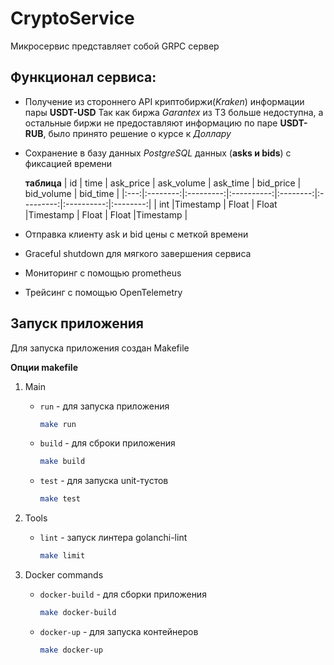 # CryptoService

Микросервис представляет собой GRPC сервер 

## Функционал сервиса:
+ Получение из стороннего API криптобиржи(_Kraken_) информации пары **USDT-USD**
    Так как биржа _Garantex_ из ТЗ больше недоступна, а остальные биржи не предоставляют информацию по паре **USDT-RUB**, было принято решение о курсе к _Доллару_
+ Сохранение в базу данных _PostgreSQL_ данных (**asks и bids**) с фиксацией времени 

    **таблица**
    | id  |   time   | ask_price | ask_volume | ask_time | bid_price | bid_volume | bid_time |
    |:---:|:--------:|:---------:|:----------:|:--------:|:---------:|:----------:|:--------:|
    | int |Timestamp |   Float   |    Float   |Timestamp |   Float   |   Float    |Timestamp |

+ Отправка клиенту ask и bid цены с меткой времени
+ Graceful shutdown для мягкого завершения сервиса
+ Мониторинг с помощью prometheus
+ Трейсинг с помощью OpenTelemetry

## Запуск приложения

Для запуска приложения создан Makefile 

__Опции makefile__
1. Main
    + `run` - для запуска приложения
    
        ```bash
        make run
        ```
    + `build` - для сброки приложения

        ```bash
        make build
        ```
   + `test` - для запуска unit-тустов

        ```bash
        make test
        ```
2. Tools
    + `lint` - запуск линтера golanchi-lint

        ```bash
        make limit
        ```
3. Docker commands
    + `docker-build` - для сборки приложения

        ```bash
        make docker-build
        ```
    + `docker-up` - для запуска контейнеров

        ```bash
        make docker-up
        ```

